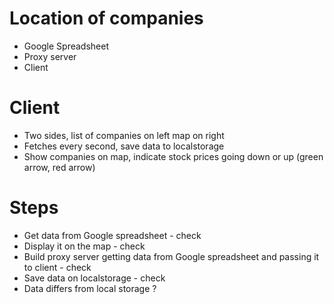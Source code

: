 # Location of companies

  - Google Spreadsheet
  - Proxy server
  - Client

# Client

  - Two sides, list of companies on left map on right
  - Fetches every second, save data to localstorage
  - Show companies on map, indicate stock prices going down or up (green arrow, red arrow)


# Steps

  - Get data from Google spreadsheet - check
  - Display it on the map - check
  - Build proxy server getting data from Google spreadsheet and passing it to client - check
  - Save data on localstorage - check
  - Data differs from local storage ? 